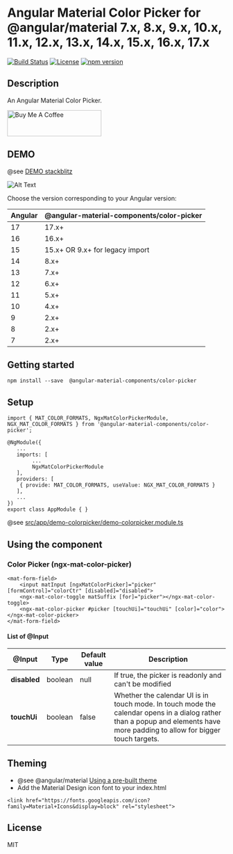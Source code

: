 # Angular Material Color Picker for @angular/material 7.x, 8.x, 9.x, 10.x, 11.x, 12.x, 13.x, 14.x, 15.x, 16.x, 17.x

[![Build Status](https://travis-ci.com/h2qutc/angular-material-components.svg?branch=master)](https://travis-ci.com/h2qutc/angular-material-components)
[![License](https://img.shields.io/npm/l/angular-material-components.svg)](https://www.npmjs.com/package/angular-material-components)
[![npm version](https://badge.fury.io/js/%40angular-material-components%2Fcolor-picker.svg)](https://www.npmjs.com/package/@angular-material-components/color-picker)

## Description

An Angular Material Color Picker.

<a href="https://www.buymeacoffee.com/h2qutc" target="_blank"><img src="https://cdn.buymeacoffee.com/buttons/v2/default-yellow.png" alt="Buy Me A Coffee" style="height: 60px !important;width: 217px !important;" ></a>

## DEMO

@see [DEMO stackblitz](https://stackblitz.com/edit/demo-ngx-mat-color-picker)

![Alt Text](demo_color_picker.png)

Choose the version corresponding to your Angular version:

 Angular     | @angular-material-components/color-picker
 ----------- | -------------------
 17          | 17.x+
 16          | 16.x+
 15          | 15.x+ OR 9.x+ for legacy import
 14          | 8.x+
 13          | 7.x+
 12          | 6.x+
 11          | 5.x+
 10          | 4.x+
 9           | 2.x+
 8           | 2.x+
 7           | 2.x+

## Getting started

```
npm install --save  @angular-material-components/color-picker
```

## Setup

```
import { MAT_COLOR_FORMATS, NgxMatColorPickerModule, NGX_MAT_COLOR_FORMATS } from '@angular-material-components/color-picker';

@NgModule({
   ...
   imports: [
        ...
        NgxMatColorPickerModule
   ],
   providers: [
    { provide: MAT_COLOR_FORMATS, useValue: NGX_MAT_COLOR_FORMATS }
   ],
   ...
})
export class AppModule { }
```
@see [src/app/demo-colorpicker/demo-colorpicker.module.ts](src/app/demo-colorpicker/demo-colorpicker.module.ts)

## Using the component

### Color Picker (ngx-mat-color-picker)

```
<mat-form-field>
    <input matInput [ngxMatColorPicker]="picker" [formControl]="colorCtr" [disabled]="disabled">
    <ngx-mat-color-toggle matSuffix [for]="picker"></ngx-mat-color-toggle>
    <ngx-mat-color-picker #picker [touchUi]="touchUi" [color]="color"></ngx-mat-color-picker>
</mat-form-field>
```

#### List of @Input

| @Input        	| Type     	| Default value 	| Description                                                          	|
|---------------	|----------	|---------------	|----------------------------------------------------------------------	|
| **disabled**      	| boolean  	| null          	| If true, the picker is readonly and can't be modified                	|
| **touchUi**    	   | boolean   | false           | Whether the calendar UI is in touch mode. In touch mode the calendar opens in a dialog rather than a popup and elements have more padding to allow for bigger touch targets. 	|

## Theming
- @see @angular/material [Using a pre-built theme](https://material.angular.io/guide/theming#using-a-pre-built-theme)
- Add the Material Design icon font to your index.html
```
<link href="https://fonts.googleapis.com/icon?family=Material+Icons&display=block" rel="stylesheet">
```

## License
MIT
